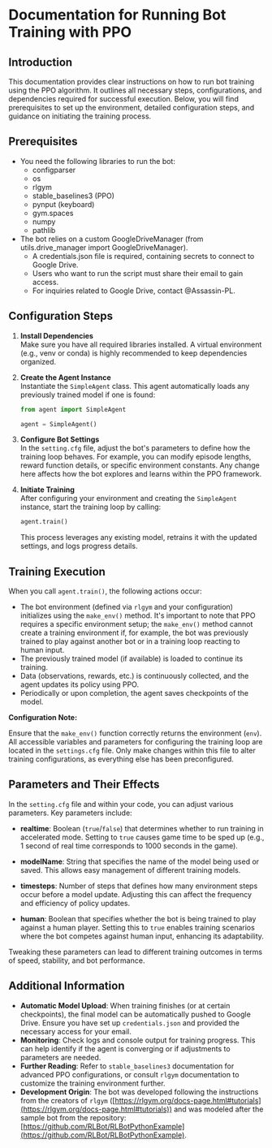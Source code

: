 # Documentation for Running Bot Training with PPO

## Introduction

This documentation provides clear instructions on how to run bot training using the PPO algorithm. It outlines all necessary steps, configurations, and dependencies required for successful execution. Below, you will find prerequisites to set up the environment, detailed configuration steps, and guidance on initiating the training process.

## Prerequisites

- You need the following libraries to run the bot:
  - configparser
  - os
  - rlgym
  - stable_baselines3 (PPO)
  - pynput (keyboard)
  - gym.spaces
  - numpy
  - pathlib
- The bot relies on a custom GoogleDriveManager (from utils.drive_manager import GoogleDriveManager).  
  - A credentials.json file is required, containing secrets to connect to Google Drive.  
  - Users who want to run the script must share their email to gain access.  
  - For inquiries related to Google Drive, contact @Assassin-PL.

## Configuration Steps

1. **Install Dependencies**  
   Make sure you have all required libraries installed. A virtual environment (e.g., venv or conda) is highly recommended to keep dependencies organized.

2. **Create the Agent Instance**  
   Instantiate the `SimpleAgent` class. This agent automatically loads any previously trained model if one is found:

   ```python
   from agent import SimpleAgent

   agent = SimpleAgent()

   ```

3. **Configure Bot Settings**  
   In the `setting.cfg` file, adjust the bot's parameters to define how the training loop behaves. For example, you can modify episode lengths, reward function details, or specific environment constants. Any change here affects how the bot explores and learns within the PPO framework.

4. **Initiate Training**  
   After configuring your environment and creating the `SimpleAgent` instance, start the training loop by calling:

   ```python
   agent.train()
   ```

   This process leverages any existing model, retrains it with the updated settings, and logs progress details.

## Training Execution

When you call `agent.train()`, the following actions occur:

- The bot environment (defined via `rlgym` and your configuration) initializes using the `make_env()` method. It's important to note that PPO requires a specific environment setup; the `make_env()` method cannot create a training environment if, for example, the bot was previously trained to play against another bot or in a training loop reacting to human input.
- The previously trained model (if available) is loaded to continue its training.
- Data (observations, rewards, etc.) is continuously collected, and the agent updates its policy using PPO.
- Periodically or upon completion, the agent saves checkpoints of the model.

**Configuration Note:**

Ensure that the `make_env()` function correctly returns the environment (`env`). All accessible variables and parameters for configuring the training loop are located in the `settings.cfg` file. Only make changes within this file to alter training configurations, as everything else has been preconfigured.

## Parameters and Their Effects

In the `setting.cfg` file and within your code, you can adjust various parameters. Key parameters include:

- **realtime**: Boolean (`true`/`false`) that determines whether to run training in accelerated mode. Setting to `true` causes game time to be sped up (e.g., 1 second of real time corresponds to 1000 seconds in the game).

- **modelName**: String that specifies the name of the model being used or saved. This allows easy management of different training models.

- **timesteps**: Number of steps that defines how many environment steps occur before a model update. Adjusting this can affect the frequency and efficiency of policy updates.

- **human**: Boolean that specifies whether the bot is being trained to play against a human player. Setting this to `true` enables training scenarios where the bot competes against human input, enhancing its adaptability.

Tweaking these parameters can lead to different training outcomes in terms of speed, stability, and bot performance.

## Additional Information

- **Automatic Model Upload**: When training finishes (or at certain checkpoints), the final model can be automatically pushed to Google Drive. Ensure you have set up `credentials.json` and provided the necessary access for your email.
- **Monitoring**: Check logs and console output for training progress. This can help identify if the agent is converging or if adjustments to parameters are needed.
- **Further Reading**: Refer to `stable_baselines3` documentation for advanced PPO configurations, or consult `rlgym` documentation to customize the training environment further.
- **Development Origin**: The bot was developed following the instructions from the creators of `rlgym` ([https://rlgym.org/docs-page.html#tutorials](https://rlgym.org/docs-page.html#tutorials)) and was modeled after the sample bot from the repository: [https://github.com/RLBot/RLBotPythonExample](https://github.com/RLBot/RLBotPythonExample).

